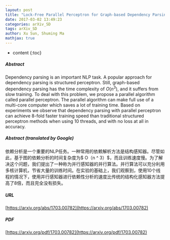 ```yaml
---
layout: post
title: "Lock-Free Parallel Perceptron for Graph-based Dependency Parsing"
date: 2017-03-02 13:49:23
categories: arXiv_SD
tags: arXiv_SD
author: Xu Sun, Shuming Ma
mathjax: true
---
```


* content
{:toc}

##### Abstract
Dependency parsing is an important NLP task. A popular approach for dependency parsing is structured perceptron. Still, graph-based dependency parsing has the time complexity of $O(n^3)$, and it suffers from slow training. To deal with this problem, we propose a parallel algorithm called parallel perceptron. The parallel algorithm can make full use of a multi-core computer which saves a lot of training time. Based on experiments we observe that dependency parsing with parallel perceptron can achieve 8-fold faster training speed than traditional structured perceptron methods when using 10 threads, and with no loss at all in accuracy.

##### Abstract (translated by Google)
依赖分析是一个重要的NLP任务。一种常用的依赖解析方法是结构感知器。尽管如此，基于图的依赖分析的时间复杂度为$ O（n ^ 3）$，而且训练速度慢。为了解决这个问题，我们提出了一种称为并行感知器的并行算法。并行算法可以充分利用多核计算机，节省大量的训练时间。在实验的基础上，我们观察到，使用10个线程的情况下，使用并行感知器进行依赖性分析的速度比传统的结构化感知器方法提高了8倍，而且完全没有损失。

##### URL
[https://arxiv.org/abs/1703.00782](https://arxiv.org/abs/1703.00782)

##### PDF
[https://arxiv.org/pdf/1703.00782](https://arxiv.org/pdf/1703.00782)

